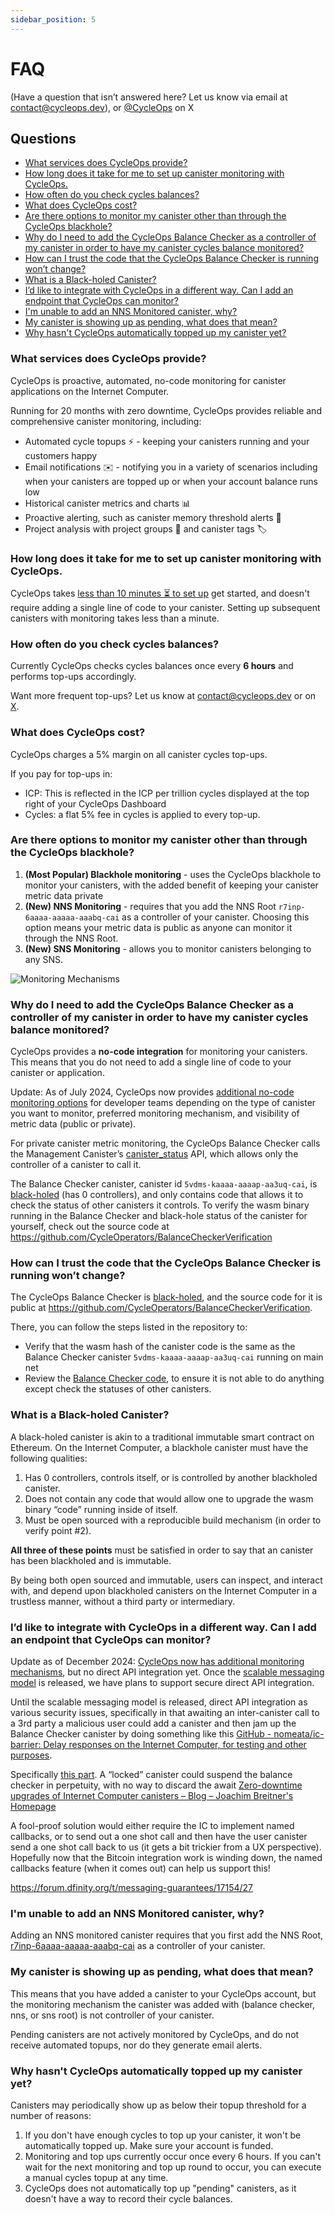 ```yaml
---
sidebar_position: 5
---
```


# FAQ

(Have a question that isn’t answered here? Let us know via email at [contact@cycleops.dev](mailto:contact@cycleops.dev)), or [@CycleOps](https://x.com/cycleops) on X

## Questions

- [What services does CycleOps provide?](#what-services-does-cycleops-provide)
- [How long does it take for me to set up canister monitoring with CycleOps.](#how-long-does-it-take-for-me-to-set-up-canister-monitoring-with-cycleops)
- [How often do you check cycles balances?](#how-often-do-you-check-cycles-balances)
- [What does CycleOps cost?](#what-does-cycleops-cost)
- [Are there options to monitor my canister other than through the CycleOps blackhole?](#are-there-options-to-monitor-my-canister-other-than-through-the-cycleops-blackhole)
- [Why do I need to add the CycleOps Balance Checker as a controller of my canister in order to have my canister cycles balance monitored?](#why-do-i-need-to-add-the-cycleops-balance-checker-as-a-controller-of-my-canister-in-order-to-have-my-canister-cycles-balance-monitored)
- [How can I trust the code that the CycleOps Balance Checker is running won’t change?](#how-can-i-trust-the-code-that-the-cycleops-balance-checker-is-running-wont-change)
- [What is a Black-holed Canister?](#what-is-a-black-holed-canister)
- [I’d like to integrate with CycleOps in a different way. Can I add an endpoint that CycleOps can monitor?](#id-like-to-integrate-with-cycleops-in-a-different-way-can-i-add-an-endpoint-that-cycleops-can-monitor)
- [I'm unable to add an NNS Monitored canister, why?](#im-unable-to-add-an-nns-monitored-canister-why)
- [My canister is showing up as pending, what does that mean?](#my-canister-is-showing-up-as-pending-what-does-that-mean)
- [Why hasn't CycleOps automatically topped up my canister yet?](#why-hasnt-cycleops-automatically-topped-up-my-canister-yet)

### What services does CycleOps provide?
CycleOps is proactive, automated, no-code monitoring for canister applications on the Internet Computer.

Running for 20 months with zero downtime, CycleOps provides reliable and comprehensive canister monitoring, including:
- Automated cycle topups ⚡️ - keeping your canisters running and your customers happy
- Email notifications ✉️ - notifying you in a variety of scenarios including when your canisters are topped up or when your account balance runs low
- Historical canister metrics and charts 📊
- Proactive alerting, such as canister memory threshold alerts 🚨
- Project analysis with project groups 📂 and canister tags 🏷️

### How long does it take for me to set up canister monitoring with CycleOps.

CycleOps takes [less than 10 minutes ⏳ to set up](./getting-started.md) get started, and doesn't require adding a single line of code to your canister. Setting up subsequent canisters with monitoring takes less than a minute.

### How often do you check cycles balances?

Currently CycleOps checks cycles balances once every **6 hours** and performs top-ups accordingly. 

Want more frequent top-ups? Let us know at [contact@cycleops.dev](mailto:contact@cycleops.dev) or on [X](https://x.com/CycleOps).

### What does CycleOps cost?

CycleOps charges a 5% margin on all canister cycles top-ups. 

If you pay for top-ups in:

- ICP: This is reflected in the ICP per trillion cycles displayed at the top right of your CycleOps Dashboard
- Cycles: a flat 5% fee in cycles is applied to every top-up.

### Are there options to monitor my canister other than through the CycleOps blackhole?

1. **(Most Popular) Blackhole monitoring** - uses the CycleOps blackhole to monitor your canisters, with the added benefit of keeping your canister metric data private
2. **(New) NNS Monitoring** - requires that you add the NNS Root `r7inp-6aaaa-aaaaa-aaabq-cai` as a controller of your canister. Choosing this option means your metric data is public as anyone can monitor it through the NNS Root.
3. **(New) SNS Monitoring** - allows you to monitor canisters belonging to any SNS.

![Monitoring Mechanisms](./img/monitoring.png)

### Why do I need to add the CycleOps Balance Checker as a controller of my canister in order to have my canister cycles balance monitored?

CycleOps provides a **no-code integration** for monitoring your canisters. This means that you do not need to add a single line of code to your canister or application.

Update: As of July 2024, CycleOps now provides [additional no-code monitoring options](#are-there-options-to-monitor-my-canister-other-than-through-the-cycleops-blackhole) for developer teams depending on the type of canister you want to monitor, preferred monitoring mechanism, and visibility of metric data (public or private).

For private canister metric monitoring, the CycleOps Balance Checker calls the Management Canister’s [canister_status](https://internetcomputer.org/docs/current/references/ic-interface-spec/#canister-status) API, which allows only the controller of a canister to call it. 

The Balance Checker canister, canister id `5vdms-kaaaa-aaaap-aa3uq-cai`, is [black-holed](#what-is-a-black-holed-canister) (has 0 controllers), and only contains code that allows it to check the status of other canisters it controls. To verify the wasm binary running in the Balance Checker and black-hole status of the canister for yourself, check out the source code at https://github.com/CycleOperators/BalanceCheckerVerification

### How can I trust the code that the CycleOps Balance Checker is running won’t change?

The CycleOps Balance Checker is [black-holed](#what-is-a-black-holed-canister1), and the source code for it is public at https://github.com/CycleOperators/BalanceCheckerVerification. 

There, you can follow the steps listed in the repository to:

- Verify that the wasm hash of the canister code is the same as the Balance Checker canister `5vdms-kaaaa-aaaap-aa3uq-cai` running on main net
- Review the [Balance Checker code](https://github.com/CycleOperators/BalanceCheckerVerification/blob/main/blackhole.mo), to ensure it is not able to do anything except check the statuses of other canisters.

### What is a Black-holed Canister?

A black-holed canister is akin to a traditional immutable smart contract on Ethereum. On the Internet Computer, a blackhole canister must have the following qualities:

1. Has 0 controllers, controls itself, or is controlled by another blackholed canister. 
2. Does not contain any code that would allow one to upgrade the wasm binary “code” running inside of itself.
3. Must be open sourced with a reproducible build mechanism (in order to verify point #2).

**All three of these points** must be satisfied in order to say that an canister has been blackholed and is immutable.

By being both open sourced and immutable, users can inspect, and interact with, and depend upon blackholed canisters on the Internet Computer in a trustless manner, without a third party or intermediary.

### I’d like to integrate with CycleOps in a different way. Can I add an endpoint that CycleOps can monitor?

Update as of December 2024: [CycleOps now has additional monitoring mechanisms](#are-there-options-to-monitor-my-canister-other-than-through-the-cycleops-blackhole), but no direct API integration yet. Once the [scalable messaging model](https://forum.dfinity.org/t/scalable-messaging-model/26920) is released, we have plans to support secure direct API integration.

Until the scalable messaging model is released, direct API integration as various security issues, specifically in that awaiting an inter-canister call to a 3rd party a malicious user could add a canister and then jam up the Balance Checker canister by doing something like this [GitHub - nomeata/ic-barrier: Delay responses on the Internet Computer, for testing and other purposes](https://github.com/nomeata/ic-barrier).

Specifically [this part](https://github.com/nomeata/ic-barrier#caution). A “locked” canister could suspend the balance checker in perpetuity, with no way to discard the await [Zero-downtime upgrades of Internet Computer canisters – Blog – Joachim Breitner's Homepage](https://www.joachim-breitner.de/blog/789-Zero-downtime_upgrades_of_Internet_Computer_canisters)

A fool-proof solution would either require the IC to implement named callbacks, or to send out a one shot call and then have the user canister send a one shot call back to us (it gets a bit trickier from a UX perspective). Hopefully now that the Bitcoin integration work is winding down, the named callbacks feature (when it comes out) can help us support this!

https://forum.dfinity.org/t/messaging-guarantees/17154/27


### I'm unable to add an NNS Monitored canister, why?

Adding an NNS monitored canister requires that you first add the NNS Root, [r7inp-6aaaa-aaaaa-aaabq-cai](https://dashboard.internetcomputer.org/canister/r7inp-6aaaa-aaaaa-aaabq-cai) as a controller of your canister.

### My canister is showing up as pending, what does that mean?

This means that you have added a canister to your CycleOps account, but the monitoring mechanism the canister was added with (balance checker, nns, or sns root) is not controller of your canister.

Pending canisters are not actively monitored by CycleOps, and do not receive automated topups, nor do they generate email alerts.

### Why hasn't CycleOps automatically topped up my canister yet?

Canisters may periodically show up as below their topup threshold for a number of reasons:

1. If you don't have enough cycles to top up your canister, it won't be automatically topped up. Make sure your account is funded.
2. Monitoring and top ups currently occur once every 6 hours. If you can't wait for the next monitoring and top up round to occur, you can execute a manual cycles topup at any time.
3. CycleOps does not automatically top up "pending" canisters, as it doesn't have a way to record their cycle balances.